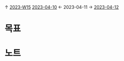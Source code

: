 
↑ [2023-W15](2023-W15.md)
[2023-04-10](2023-04-10.md) ← 2023-04-11 → [2023-04-12](2023-04-12.md)


# 목표



# 노트




